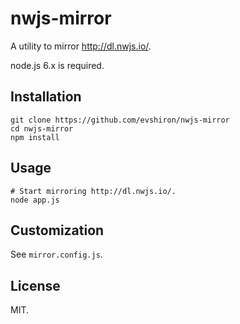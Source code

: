 # nwjs-mirror

A utility to mirror http://dl.nwjs.io/.

node.js 6.x is required.

## Installation

```shell
git clone https://github.com/evshiron/nwjs-mirror
cd nwjs-mirror
npm install
```

## Usage

```shell
# Start mirroring http://dl.nwjs.io/.
node app.js
```

## Customization

See `mirror.config.js`.

## License

MIT.
